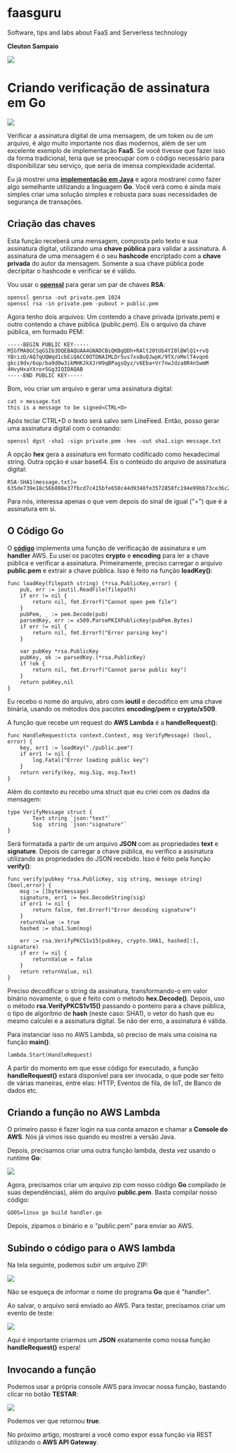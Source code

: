 # faasguru
Software, tips and labs about FaaS and Serverless technology

**Cleuton Sampaio** 

![](../../faasguru1.jpeg)

# Criando verificação de assinatura em Go

![](../../images/awsgo.png)

Verificar a assinatura digital de uma mensagem, de um token ou de um arquivo, é algo muito importante nos dias modernos, além de ser um excelente exemplo de implementação **FaaS**. Se você tivesse que fazer isso da forma tradicional, teria que se preocupar com o código necessário para disponibilizar seu serviço, que seria de imensa complexidade acidental.

Eu já mostrei uma [**implementação em Java**](http://faas.guru/portuguese/awsjava/) e agora mostrarei como fazer algo semelhante utilizando a linguagem **Go**. Você verá como é ainda mais simples criar uma solução simples e robusta para suas necessidades de segurança de transações.

## Criação das chaves

Esta função receberá uma mensagem, composta pelo texto e sua assinatura digital, utilizando uma **chave pública** para validar a assinatura. A assinatura de uma mensagem é o seu **hashcode** encriptado com a **chave privada** do autor da mensagem. Somente a sua chave pública pode decripitar o hashcode e verificar se é válido.

Vou usar o [**openssl**](https://www.openssl.org/) para gerar um par de chaves **RSA**: 

```
openssl genrsa -out private.pem 1024
openssl rsa -in private.pem -pubout > public.pem
```
Agora tenho dois arquivos: Um contendo a chave privada (private.pem) e outro contendo a chave pública (public.pem). Eis o arquivo da chave pública, em formado PEM: 

```
-----BEGIN PUBLIC KEY-----
MIGfMA0GCSqGSIb3DQEBAQUAA4GNADCBiQKBgQDh+RAlt20tUb4YI0lBWlQ1+rvQ
YBrizD/AQ7qUQWqd1cbEiQACC0OTDNAIMLDr5us7xxBuQJwpK/9TX/oMelT4vqo6
gkci9dv/6op/ba9d0w3ikMHKJkXJrH9qBPagsQyz/v6Eba+Vr7nwJdza8R4nSwmM
4HvyHxaYXro+5Gg3IQIDAQAB
-----END PUBLIC KEY-----
```

Bom, vou criar um arquivo e gerar uma assinatura digital: 

```
cat > message.txt
this is a message to be signed<CTRL+D>
```
Após teclar CTRL+D o texto será salvo sem LineFeed. Então, posso gerar uma assinatura digital com o comando: 

```
openssl dgst -sha1 -sign private.pem -hex -out sha1.sign message.txt
```
A opção **hex** gera a assinatura em formato codificado como hexadecimal string. Outra opção é usar base64. Eis o conteúdo do arquivo de assinatura digital: 

```
RSA-SHA1(message.txt)= 635de739e18c56b808e37fbcd7c415bfe650c44d9348fe3572858fc194e99bb73ce36c28184c7fcaa2a2eccbe32351411595d3e855a17bf1c643a15e6434810b944214fd5ac07bf044aca1df96aedbc90d0fdd98a5ad32d7660e17f71e634e3a8de72a418bf959f6cdca778b87a939a4d9c403e1009fc90b0fb03c83b6bd084a
```
Para nós, interessa apenas o que vem depois do sinal de igual ("=") que é a assinatura em si. 

## O Código Go

O [**código**](https://github.com/cleuton/faasguru/blob/master/awsgo/handler.go) implementa uma função de verificação de assinatura e um **handler** AWS. Eu usei os pacotes **crypto** e **encoding** para ler a chave pública e verificar a assinatura. Primeiramente, preciso carregar o arquivo **public.pem** e extrair a chave pública. Isso é feito na função **loadKey()**: 

```
func loadKey(filepath string) (*rsa.PublicKey,error) {
	pub, err := ioutil.ReadFile(filepath)
	if err != nil {
		return nil, fmt.Errorf("Cannot open pem file")
	}
	pubPem, _ := pem.Decode(pub)
	parsedKey, err := x509.ParsePKIXPublicKey(pubPem.Bytes) 
	if err != nil {
		return nil, fmt.Errorf("Error parsing key")
	}

	var pubKey *rsa.PublicKey
	pubKey, ok := parsedKey.(*rsa.PublicKey)
	if !ok {
		return nil, fmt.Errorf("Cannot parse public key")
	}
	return pubKey,nil
}
```
Eu recebo o nome do arquivo, abro com **ioutil** e decodifico em uma chave binária, usando os métodos dos pacotes **encoding/pem** e **crypto/x509**. 

A função que recebe um request do **AWS Lambda** é a **handleRequest()**: 

```
func HandleRequest(ctx context.Context, msg VerifyMessage) (bool, error) {
	key, err1 := loadKey("./public.pem")
	if err1 != nil {
		log.Fatal("Error loading public key")
	}
	return verify(key, msg.Sig, msg.Text)
}
```

Além do contexto eu recebo uma struct que eu criei com os dados da mensagem: 

```
type VerifyMessage struct {
		Text string `json:"text"`
		Sig  string `json:"signature"`
}
```
Será formatada a partir de um arquivo **JSON** com as propriedades **text** e **signature**. Depois de carregar a chave pública, eu verifico a assinatura utilizando as propriedades do JSON recebido. Isso é feito pela função **verify()**: 

```
func verify(pubkey *rsa.PublicKey, sig string, message string) (bool,error) {
	msg := []byte(message)
	signature, err1 := hex.DecodeString(sig)
	if err1 != nil {
		return false, fmt.Errorf("Error decoding signature")
	}
	returnValue := true
	hashed := sha1.Sum(msg)

	err := rsa.VerifyPKCS1v15(pubkey, crypto.SHA1, hashed[:], signature)
	if err != nil {
		returnValue = false
	}
	return returnValue, nil
}
```
Preciso decodificar o string da assinatura, transformando-o em valor binário novamente, o que é feito com o método **hex.Decode()**. Depois, uso o método **rsa.VerifyPKCS1v15()** passando o ponteiro para a chave pública, o tipo de algorítmo de **hash** (neste caso: SHA1), o vetor do hash que eu mesmo calculei e a assinatura digital. Se não der erro, a assinatura é válida. 

Para instanciar isso no AWS Lambda, só preciso de mais uma coisina na função **main()**: 

```
lambda.Start(HandleRequest)
```

A partir do momento em que esse código for executado, a função **handleRequest()** estará disponível para ser invocada, o que pode ser feito de várias maneiras, entre elas: HTTP, Eventos de fila, de IoT, de Banco de dados etc.

## Criando a função no AWS Lambda

O primeiro passo é fazer login na sua conta amazon e chamar a **Console do AWS**. Nós já vimos isso quando eu mostrei a versão Java. 

Depois, precisamos criar uma outra função lambda, desta vez usando o runtime **Go**: 

![](../../images/awsgo-create.png)

Agora, precisamos criar um arquivo zip com nosso código **Go** compilado (e suas dependências), além do arquivo **public.pem**. Basta compilar nosso código: 

```
GOOS=linux go build handler.go
```

Depois, zipamos o binário e o "public.pem" para enviar ao AWS.

## Subindo o código para o AWS lambda

Na tela seguinte, podemos subir um arquivo ZIP: 

![](../../images/awsgo-zip.png)

Não se esqueça de informar o nome do programa **Go** que é "handler".

Ao salvar, o arquivo será enviado ao AWS. Para testar, precisamos criar um evento de teste: 

![](../../images/awsgo-testevent.png)

Aqui é importante criarmos um **JSON** exatamente como nossa função **handleRequest()** espera!

## Invocando a função

Podemos usar a própria console AWS para invocar nossa função, bastando clicar no botão **TESTAR**:

![](../../images/awsgo-test.png)

Podemos ver que retornou **true**. 

No próximo artigo, mostrarei a você como expor essa função via REST utilizando o **AWS API Gateway**.

